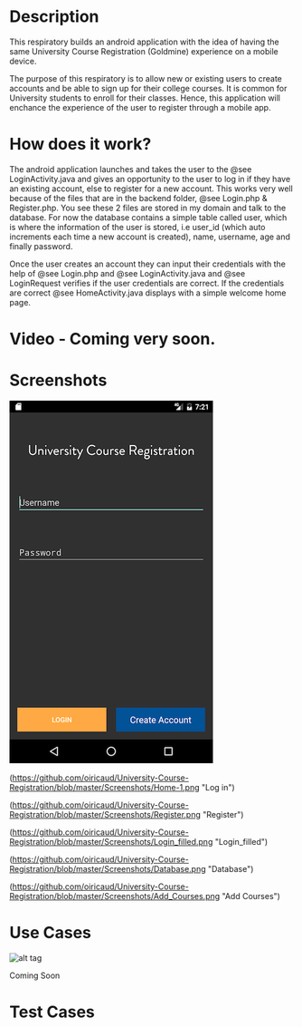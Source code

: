 Description
======
This respiratory builds an android application with the idea of having the same University Course Registration (Goldmine) experience on a mobile device.

The purpose of this respiratory is to allow new or existing users to create accounts and be able to sign up for their college courses. It is common for University students to enroll for their classes. Hence, this application will enchance the experience of the user to register through a mobile app.

How does it work?
======

The android application launches and takes the user to the @see LoginActivity.java and gives an opportunity to the user to log in if they have an existing account, else to register for a new account. This works very well because of the files that are in the backend folder, @see Login.php & 
Register.php. You see these 2 files are stored in my domain and talk to the database. For now the database contains a simple table called user, which
is where the information of the user is stored, i.e user_id (which auto increments each time a new account is created), name, username, age and
finally password.  

Once the user creates an account they can input their credentials with the help of @see Login.php and @see LoginActivity.java and @see LoginRequest verifies if the user credentials are correct. If the credentials are correct @see HomeActivity.java displays with a simple welcome home page.

Video - Coming very soon.
======

Screenshots
======
![alt tag](Screenshots/Home-2.png "Log in")

(https://github.com/oiricaud/University-Course-Registration/blob/master/Screenshots/Home-1.png "Log in")

(https://github.com/oiricaud/University-Course-Registration/blob/master/Screenshots/Register.png "Register")

(https://github.com/oiricaud/University-Course-Registration/blob/master/Screenshots/Login_filled.png "Login_filled")

(https://github.com/oiricaud/University-Course-Registration/blob/master/Screenshots/Database.png "Database")

(https://github.com/oiricaud/University-Course-Registration/blob/master/Screenshots/Add_Courses.png "Add Courses")

Use Cases
======
![alt tag](https://cloud.githubusercontent.com/assets/11867058/21087373/7487f0e2-bfe2-11e6-8bf9-d97d105b385b.png)

Coming Soon

Test Cases
======

